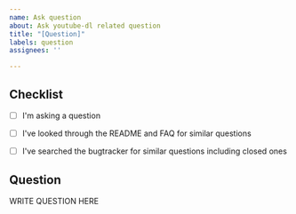 ```yaml
---
name: Ask question
about: Ask youtube-dl related question
title: "[Question]"
labels: question
assignees: ''

---
```


<!--

######################################################################
  WARNING!
  IGNORING THE FOLLOWING TEMPLATE WILL RESULT IN ISSUE CLOSED AS INCOMPLETE
######################################################################

-->


## Checklist

<!--
Carefully read and work through this check list in order to prevent the most common mistakes and misuse of youtube-dl:
- Look through the README (https://github.com/blackjack4494/yt-dlc) and FAQ (https://github.com/blackjack4494/yt-dlc) for similar questions
- Search the bugtracker for similar questions: https://github.com/blackjack4494/yt-dlc
- Finally, put x into all relevant boxes like this [x] (Dont forget to delete the empty space)
-->

- [ ] I'm asking a question
- [ ] I've looked through the README and FAQ for similar questions
- [ ] I've searched the bugtracker for similar questions including closed ones


## Question

<!--
Ask your question in an arbitrary form. Please make sure it's worded well enough to be understood, see https://github.com/blackjack4494/yt-dlc.
-->

WRITE QUESTION HERE
